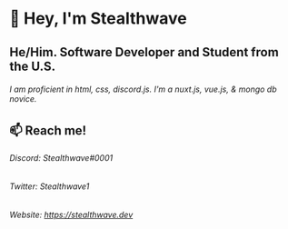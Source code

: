 # 👋 Hey, I'm Stealthwave

## He/Him. Software Developer and Student from the U.S. 

###### I am proficient in html, css, discord.js. I'm a nuxt.js, vue.js, & mongo db novice. 

## 📫 Reach me! 

###### Discord: Stealthwave#0001
###### Twitter: Stealthwave1 
###### Website: https://stealthwave.dev


